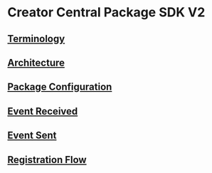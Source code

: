 Creator Central Package SDK V2
===

## [Terminology](Terminology.md)
## [Architecture](Architecture.md)
## [Package Configuration](PackageConfiguration.md)
## [Event Received](EventsReceived.md)
## [Event Sent](EventsSent.md)
## [Registration Flow](RegistrationFlow.md)
